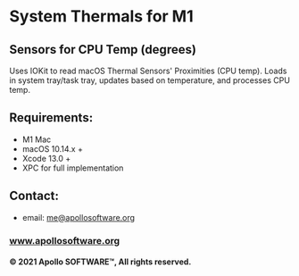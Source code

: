 # System Thermals for M1
## Sensors for CPU Temp (degrees)

Uses IOKit to read macOS Thermal Sensors' Proximities (CPU temp). Loads in system tray/task tray, updates based on temperature, and processes CPU temp.

## Requirements:
- M1 Mac
- macOS 10.14.x +
- Xcode 13.0 + 
- XPC for full implementation

## Contact:
* email: me@apollosoftware.org
### www.apollosoftware.org

#### © 2021 Apollo SOFTWARE™, All rights reserved.
